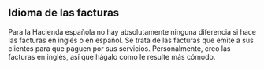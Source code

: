 ## Idioma de las facturas

Para la Hacienda española no hay absolutamente ninguna diferencia si hace las facturas en inglés o en español. Se trata de las facturas que emite a sus clientes para que paguen por sus servicios. Personalmente, creo las facturas en inglés, así que hágalo como le resulte más cómodo. 
